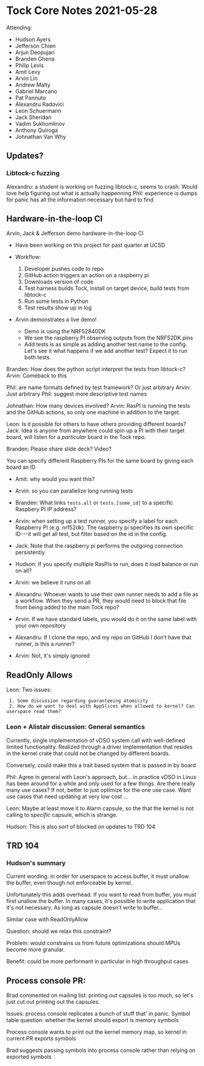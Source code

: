 # Tock Core Notes 2021-05-28

Attending:
- Hudson Ayers
- Jefferson Chien
- Arjun Deopujari
- Branden Ghena
- Philip Levis
- Amit Levy 
- Arvin Lin
- Andrew Malty
- Gabriel Marcano
- Pat Pannuto
- Alexandru Radovici
- Leon Schuermann
- Jack Sheridan
- Vadim Sukhomlinov
- Anthony Quiroga
- Johnathan Van Why

## Updates?

### Libtock-c fuzzing

Alexandru: a student is working on fuzzing libtock-c, seems to crash. Would love help figuring out what is actually happenning
Phil: experience is dumps for panic has all the information necessary but hard to find

## Hardware-in-the-loop CI

Arvin, Jack & Jefferson demo hardware-in-the-loop CI

- Have been working on this project for past quarter at UCSD
- Workflow:
     1. Developer pushes code to repo
     2. GitHub action triggers an action on a raspberry pi
     3. Downloads version of code
     4. Test harness builds Tock, install on target device, build tests from libtock-c
     5. Run some tests in Python
     6. Test results show up in log

- Arvin demonstrates a live demo!
  - Demo is using the NRF52840DK
  - We see the raspberry PI observing outputs from the NRF52DK pins
  - Add tests is as simple as adding another test name to the config. Let's see it what happens if we add another test? Expect it to run both tests.

Branden: How does the python script interpret the tests from libtock-c?
Arvin: Comeback to this

Phil: are name formats defined by test framework? Or just arbitrary
Arvin: Just arbitrary
Phil: suggest more descriptive test names

Johnathan: How many devices involved?
Arvin: RasPI is running the tests and the GitHub actions, so only one machine in addition to the target.

Leon: Is it possible for others to have others providing different boards?
Jack: Idea is anyone from anywhere could spin up a PI with their target board, will listen for a _particular_ board in the Tock repo.

Branden: Please share slide deck? Video?

You can specify different Raspberry PIs for the same board by giving each board an ID

  - Amit: why would you want this?
  - Arvin: so you can parallelize long running tests
  - Branden: What links `tests.all` or `tests.[some_id]` to a specific Raspbery PI IP address?
  - Arvin: when setting up a test runner, you specify a label for each Raspberry PI (e.g. nrf52dk). The raspberry pi specifies its own specific ID---it will get all test, but filter based on the id in the config.
  - Jack: Note that the raspberry pi performs the outgoing connection persistently
  - Hudson: If you specify multiple RasPIs to run, does it load balance or run on all?
  - Arvin: we believe it runs on all

  - Alexandru: Whoever wants to use their own runner needs to add a file as a workflow. When they send a PR, they would need to block that file from being added to the main Tock repo?
  - Arvin: If we have standard labels, you would do it on the same label with your own repository
  - Alexandru: If I clone the repo, and my repo on GitHub I don't have that runner, is this a runner?
  - Arvin: Not, it's simply ignored

## ReadOnly Allows

Leon: Two issues:

     1. Some discussion regarding guaranteeing atomicity
     2. How do we want to deal with AppSlices when allowed to kernel? Can userspace read them?

### Leon + Alistair discussion: General semantics
Currently, single implementation of vDSO system call with well-defined limited
functionality. Realized through a driver implementation that resides in the
kernel crate that could not be changed by different boards.

Conversely, could make this a trait based system that is passed in by board

Phil: Agree in general with Leon's approach, but... in practice vDSO in Linux
has been around for a while and only used for a few things. Are there really
many use cases? If not, better to just optimize for the one use case. Want use cases that need updating at very low cost ...

Leon: Maybe at least move it to Alarm capsule, so the that the kernel is not
calling to _specific_ capsule, which is strange.

Hudson: This is also sort of blocked on updates to TRD 104

## TRD 104

### Hudson's summary

Current wording: in order for userspace to access buffer, it must unallow the
buffer, even though not enforceable by kernel.

Unfortunately this adds overhead. If you want to read from buffer, you must
first unallow the buffer. In many cases, it's possible to write application
that it's not necessary. As long as capsule doesn't write to buffer...

Similar case with ReadOnlyAllow

Question: should we relax this constraint?

Problem: would constrains us from future optimizations should MPUs become more
granular.

Benefit: could be more performant in particular in high throughput cases

## Process console PR:

Brad commented on mailing list: printing out capsules is too much, so let's
just cut out printing out the capsules.

Issues: process console replicates a bunch of stuff that' in panic.
Symbol table question: whether the kernel should export is memory symbols

Process console wants to print out the kernel memory map, so kernel in current PR exports symbols

Brad suggests passing symbols into process console rather than relying on exported symbols

